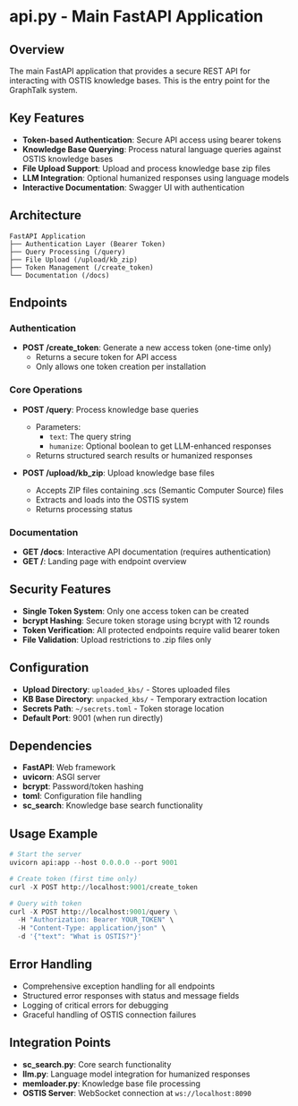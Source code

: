 # api.py - Main FastAPI Application

## Overview
The main FastAPI application that provides a secure REST API for interacting with OSTIS knowledge bases. This is the entry point for the GraphTalk system.

## Key Features
- **Token-based Authentication**: Secure API access using bearer tokens
- **Knowledge Base Querying**: Process natural language queries against OSTIS knowledge bases
- **File Upload Support**: Upload and process knowledge base zip files
- **LLM Integration**: Optional humanized responses using language models
- **Interactive Documentation**: Swagger UI with authentication

## Architecture
```
FastAPI Application
├── Authentication Layer (Bearer Token)
├── Query Processing (/query)
├── File Upload (/upload/kb_zip)
├── Token Management (/create_token)
└── Documentation (/docs)
```

## Endpoints

### Authentication
- **POST /create_token**: Generate a new access token (one-time only)
  - Returns a secure token for API access
  - Only allows one token creation per installation

### Core Operations
- **POST /query**: Process knowledge base queries
  - Parameters:
    - `text`: The query string
    - `humanize`: Optional boolean to get LLM-enhanced responses
  - Returns structured search results or humanized responses

- **POST /upload/kb_zip**: Upload knowledge base files
  - Accepts ZIP files containing .scs (Semantic Computer Source) files
  - Extracts and loads into the OSTIS system
  - Returns processing status

### Documentation
- **GET /docs**: Interactive API documentation (requires authentication)
- **GET /**: Landing page with endpoint overview

## Security Features
- **Single Token System**: Only one access token can be created
- **bcrypt Hashing**: Secure token storage using bcrypt with 12 rounds
- **Token Verification**: All protected endpoints require valid bearer token
- **File Validation**: Upload restrictions to .zip files only

## Configuration
- **Upload Directory**: `uploaded_kbs/` - Stores uploaded files
- **KB Base Directory**: `unpacked_kbs/` - Temporary extraction location
- **Secrets Path**: `~/secrets.toml` - Token storage location
- **Default Port**: 9001 (when run directly)

## Dependencies
- **FastAPI**: Web framework
- **uvicorn**: ASGI server
- **bcrypt**: Password/token hashing
- **toml**: Configuration file handling
- **sc_search**: Knowledge base search functionality

## Usage Example
```python
# Start the server
uvicorn api:app --host 0.0.0.0 --port 9001

# Create token (first time only)
curl -X POST http://localhost:9001/create_token

# Query with token
curl -X POST http://localhost:9001/query \
  -H "Authorization: Bearer YOUR_TOKEN" \
  -H "Content-Type: application/json" \
  -d '{"text": "What is OSTIS?"}'
```

## Error Handling
- Comprehensive exception handling for all endpoints
- Structured error responses with status and message fields
- Logging of critical errors for debugging
- Graceful handling of OSTIS connection failures

## Integration Points
- **sc_search.py**: Core search functionality
- **llm.py**: Language model integration for humanized responses
- **memloader.py**: Knowledge base file processing
- **OSTIS Server**: WebSocket connection at `ws://localhost:8090`
